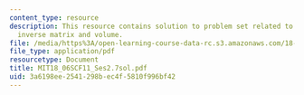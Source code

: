 ```yaml
---
content_type: resource
description: This resource contains solution to problem set related to cramer's rule,
  inverse matrix and volume.
file: /media/https%3A/open-learning-course-data-rc.s3.amazonaws.com/18-06sc-linear-algebra-fall-2011/3a6198ee2541298bec4f5810f996bf42_MIT18_06SCF11_Ses2.7sol.pdf
file_type: application/pdf
resourcetype: Document
title: MIT18_06SCF11_Ses2.7sol.pdf
uid: 3a6198ee-2541-298b-ec4f-5810f996bf42
---
```

